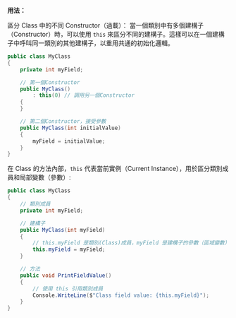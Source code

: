 **用法：**

區分 Class 中的不同 Constructor（過載）：
當一個類別中有多個建構子（Constructor）時，可以使用 `this` 來區分不同的建構子。這樣可以在一個建構子中呼叫同一類別的其他建構子，以重用共通的初始化邏輯。
``` C#
public class MyClass
{
    private int myField;

    // 第一個Constructor
    public MyClass()
        : this(0) // 調用另一個Constructor
    {
    }

    // 第二個Constructor，接受參數
    public MyClass(int initialValue)
    {
        myField = initialValue;
    }
}
```


在 Class 的方法內部，`this` 代表當前實例（Current Instance），用於區分類別成員和局部變數（參數）:
``` C#
public class MyClass
{
	// 類別成員
    private int myField;

    // 建構子
    public MyClass(int myField)
    {
		// this.myField 是類別(Class)成員，myField 是建構子的參數（區域變數）
        this.myField = myField;
    }

    // 方法
    public void PrintFieldValue()
    {
        // 使用 this 引用類別成員
        Console.WriteLine($"Class field value: {this.myField}");
    }
}

```